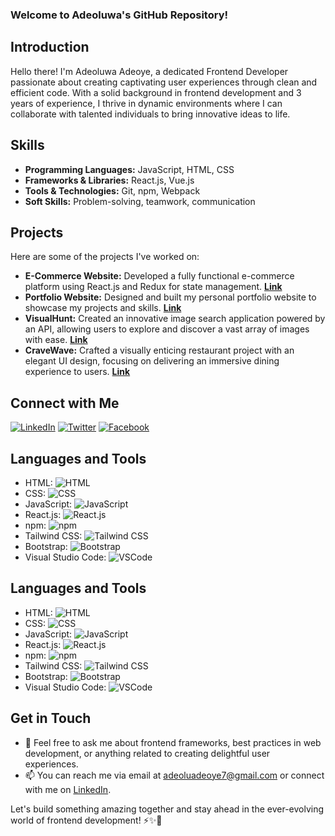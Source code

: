 ### Welcome to Adeoluwa's GitHub Repository!

## Introduction
Hello there! I'm Adeoluwa Adeoye, a dedicated Frontend Developer passionate about creating captivating user experiences through clean and efficient code. With a solid background in frontend development and 3 years of experience, I thrive in dynamic environments where I can collaborate with talented individuals to bring innovative ideas to life.

## Skills
- **Programming Languages:** JavaScript, HTML, CSS
- **Frameworks & Libraries:** React.js, Vue.js
- **Tools & Technologies:** Git, npm, Webpack
- **Soft Skills:** Problem-solving, teamwork, communication

## Projects
Here are some of the projects I've worked on:
- **E-Commerce Website:** Developed a fully functional e-commerce platform using React.js and Redux for state management. [**Link**](https://tastytopz.netlify.app/)
- **Portfolio Website:** Designed and built my personal portfolio website to showcase my projects and skills. [**Link**](https://adeoluwaadeoye.netlify.app/)
- **VisualHunt:** Created an innovative image search application powered by an API, allowing users to explore and discover a vast array of images with ease. [**Link**](https://visualhunt.netlify.app/)
- **CraveWave:** Crafted a visually enticing restaurant project with an elegant UI design, focusing on delivering an immersive dining experience to users. [**Link**](https://cravewave.netlify.app/)
## Connect with Me
[![LinkedIn](https://img.icons8.com/color/48/000000/linkedin.png)](https://linkedin.com/in/adeoyeadeoluwa)
[![Twitter](https://img.icons8.com/color/48/000000/twitter.png)](https://twitter.com/adeoluwa)
[![Facebook](https://img.icons8.com/color/48/000000/facebook.png)](https://facebook.com/adeoluwa)

## Languages and Tools
- HTML: ![HTML](https://img.icons8.com/color/48/000000/html-5.png)
- CSS: ![CSS](https://img.icons8.com/color/48/000000/css3.png)
- JavaScript: ![JavaScript](https://img.icons8.com/color/48/000000/javascript.png)
- React.js: ![React.js](https://img.icons8.com/color/48/000000/react-native.png)
- npm: ![npm](https://img.icons8.com/color/48/000000/npm.png)
- Tailwind CSS: ![Tailwind CSS](https://img.icons8.com/color/48/000000/tailwind-css.png)
- Bootstrap: ![Bootstrap](https://img.icons8.com/color/48/000000/bootstrap.png)
- Visual Studio Code: ![VSCode](https://img.icons8.com/color/48/000000/visual-studio-code.png)


## Languages and Tools
- HTML: ![HTML](https://img.icons8.com/color/48/000000/html-5.png)
- CSS: ![CSS](https://img.icons8.com/color/48/000000/css3.png)
- JavaScript: ![JavaScript](https://img.icons8.com/color/48/000000/javascript.png)
- React.js: ![React.js](https://img.icons8.com/color/48/000000/react-native.png)
- npm: ![npm](https://img.icons8.com/color/48/000000/npm.png)
- Tailwind CSS: ![Tailwind CSS](https://img.icons8.com/color/48/000000/tailwind-css.png)
- Bootstrap: ![Bootstrap](https://img.icons8.com/color/48/000000/bootstrap.png)
- Visual Studio Code: ![VSCode](https://img.icons8.com/color/48/000000/visual-studio-code.png)

## Get in Touch
- 💬 Feel free to ask me about frontend frameworks, best practices in web development, or anything related to creating delightful user experiences.
- 📫 You can reach me via email at adeoluadeoye7@gmail.com or connect with me on [LinkedIn](https://linkedin.com/in/adeoyeadeoluwa).

Let's build something amazing together and stay ahead in the ever-evolving world of frontend development! ⚡️✨🚀
